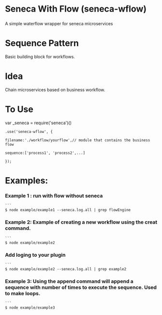 # Seneca With Flow (seneca-wflow)
###
A simple waterflow wrapper for seneca microservices



# Sequence Pattern

Basic building block for workflows.  

# Idea

Chain microservices based on business workflow.  

# To Use

var _seneca = require('seneca')()

	.use('seneca-wflow', {
	
  	filename:'./workflow/yourflow',// module that contains the business flow
  	
  	sequence:['process1', 'process2',...]
  	
  	});

# Examples:


### Example 1 : run with flow without seneca
	
	```
	$ node example/example1 --seneca.log.all | grep flowEngine

### Example 2: Example of creating a new workflow using the creat command.

	```
	$ node example/example2 

### Add loging to your plugin

	```
	$ node example/example2 --seneca.log.all | grep example2


### Example 3:  Using the append command will append a sequence with number of times to execute the sequence.  Used to make loops.

	```
	$ node example/example3



